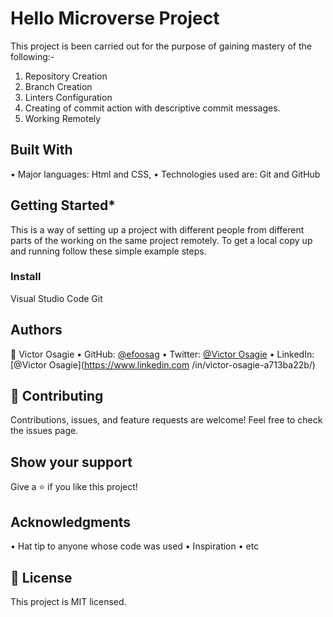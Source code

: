 # Hello Microverse Project

This project is been carried out for the purpose of gaining mastery of the following:-
1.	Repository Creation
2.	Branch Creation
3.	Linters Configuration
4.	Creating of commit action with descriptive commit messages.
5.	Working Remotely

## Built With

•	Major languages: Html and CSS,
•	Technologies used are: Git and GitHub

## Getting Started*

This is a way of setting up a project with different people from different parts of the working on the same project remotely.
To get a local copy up and running follow these simple example steps.

### Install

Visual Studio
Code 
Git

## Authors
👤 Victor Osagie
•	GitHub: [@efoosag](https://github.com/efoosag)
•	Twitter: [@Victor Osagie](https://www.twitter.com/Victorosagie08)
•	LinkedIn: [@Victor Osagie](https://www.linkedin.com /in/victor-osagie-a713ba22b/)

## 🤝 Contributing

Contributions, issues, and feature requests are welcome!
Feel free to check the issues page.
## Show your support

Give a ⭐️ if you like this project!

## Acknowledgments

•	Hat tip to anyone whose code was used
•	Inspiration
•	etc

## 📝 License

This project is MIT licensed.

